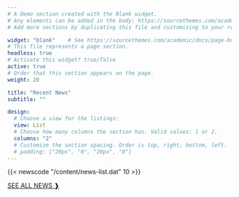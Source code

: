 ```yaml
---
# A Demo section created with the Blank widget.
# Any elements can be added in the body: https://sourcethemes.com/academic/docs/writing-markdown-latex/
# Add more sections by duplicating this file and customizing to your requirements.

widget: "blank"    # See https://sourcethemes.com/academic/docs/page-builder/
# This file represents a page section.
headless: true
# Activate this widget? true/false
active: true
# Order that this section appears on the page.
weight: 20

title: "Recent News"
subtitle: ""

design:
  # Choose a view for the listings:
  view: List  
  # Choose how many columns the section has. Valid values: 1 or 2.
  columns: "2"
  # Customize the section spacing. Order is top, right, bottom, left.
  # padding: ["20px", "0", "20px", "0"]
---
```


{{< newscode "/content/news-list.dat" 10 >}} 

[SEE ALL NEWS ❱](/news)